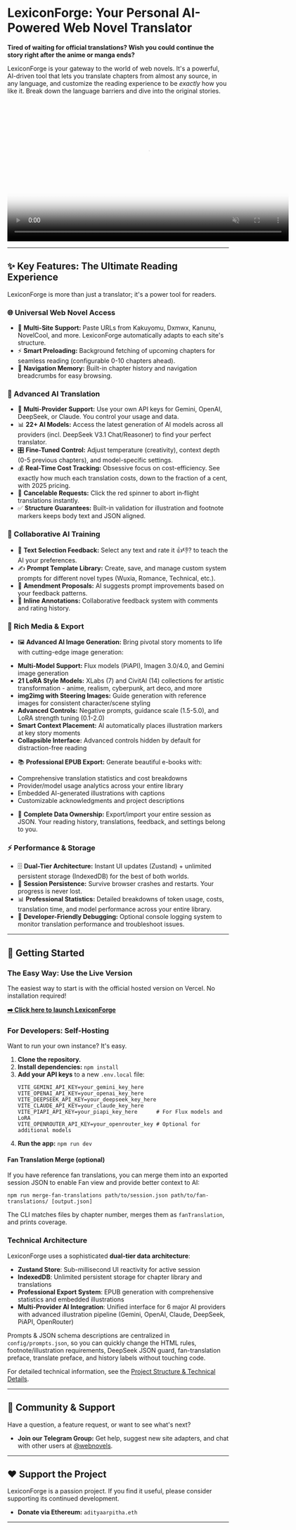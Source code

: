 # LexiconForge: Your Personal AI-Powered Web Novel Translator

**Tired of waiting for official translations? Wish you could continue the story right after the anime or manga ends?**

LexiconForge is your gateway to the world of web novels. It's a powerful, AI-driven tool that lets you translate chapters from almost any source, in any language, and customize the reading experience to be *exactly* how you like it. Break down the language barriers and dive into the original stories.

<video width="640" controls muted playsinline poster="media/demo.jpg">
  <source src="media/demo.mp4"  type="video/mp4">   <!-- H.264/AAC -->
  <source src="media/demo.webm" type="video/webm">  <!-- VP9/Opus -->
  <!-- Fallback if the browser can't play any of the sources -->
  <img src="media/demo_2x_24fps.gif" alt="Demo animation" width="640">
  <!-- Extra belt-and-suspenders link -->
  <a href="media/demo.mp4">Download the video</a>
</video>

---

## ✨ Key Features: The Ultimate Reading Experience

LexiconForge is more than just a translator; it's a power tool for readers.

### **🌐 Universal Web Novel Access**
*   📖 **Multi-Site Support:** Paste URLs from Kakuyomu, Dxmwx, Kanunu, NovelCool, and more. LexiconForge automatically adapts to each site's structure.
*   ⚡ **Smart Preloading:** Background fetching of upcoming chapters for seamless reading (configurable 0-10 chapters ahead).
*   🔗 **Navigation Memory:** Built-in chapter history and navigation breadcrumbs for easy browsing.

### **🤖 Advanced AI Translation**
*   🔑 **Multi-Provider Support:** Use your own API keys for Gemini, OpenAI, DeepSeek, or Claude. You control your usage and data.
*   📊 **22+ AI Models:** Access the latest generation of AI models across all providers (incl. DeepSeek V3.1 Chat/Reasoner) to find your perfect translator.
*   🎛️ **Fine-Tuned Control:** Adjust temperature (creativity), context depth (0-5 previous chapters), and model-specific settings.
*   💰 **Real-Time Cost Tracking:** Obsessive focus on cost-efficiency. See exactly how much each translation costs, down to the fraction of a cent, with 2025 pricing.
*   🛑 **Cancelable Requests:** Click the red spinner to abort in‑flight translations instantly.
*   ✅ **Structure Guarantees:** Built-in validation for illustration and footnote markers keeps body text and JSON aligned.

### **🧠 Collaborative AI Training**
*   💬 **Text Selection Feedback:** Select any text and rate it 👍👎? to teach the AI your preferences.
*   ✍️ **Prompt Template Library:** Create, save, and manage custom system prompts for different novel types (Wuxia, Romance, Technical, etc.).
*   🔄 **Amendment Proposals:** AI suggests prompt improvements based on your feedback patterns.
*   📝 **Inline Annotations:** Collaborative feedback system with comments and rating history.

### **🎨 Rich Media & Export**
*   🖼️ **Advanced AI Image Generation:** Bring pivotal story moments to life with cutting-edge image generation:
  - **Multi-Model Support:** Flux models (PiAPI), Imagen 3.0/4.0, and Gemini image generation
  - **21 LoRA Style Models:** XLabs (7) and CivitAI (14) collections for artistic transformation - anime, realism, cyberpunk, art deco, and more
  - **img2img with Steering Images:** Guide generation with reference images for consistent character/scene styling
  - **Advanced Controls:** Negative prompts, guidance scale (1.5-5.0), and LoRA strength tuning (0.1-2.0)
  - **Smart Context Placement:** AI automatically places illustration markers at key story moments
  - **Collapsible Interface:** Advanced controls hidden by default for distraction-free reading
*   📚 **Professional EPUB Export:** Generate beautiful e-books with:
  - Comprehensive translation statistics and cost breakdowns
  - Provider/model usage analytics across your entire library
  - Embedded AI-generated illustrations with captions
  - Customizable acknowledgments and project descriptions
*   💾 **Complete Data Ownership:** Export/import your entire session as JSON. Your reading history, translations, feedback, and settings belong to you.

### **⚡ Performance & Storage**
*   🗄️ **Dual-Tier Architecture:** Instant UI updates (Zustand) + unlimited persistent storage (IndexedDB) for the best of both worlds.
*   🔄 **Session Persistence:** Survive browser crashes and restarts. Your progress is never lost.
*   📊 **Professional Statistics:** Detailed breakdowns of token usage, costs, translation time, and model performance across your entire library.
*   🔧 **Developer-Friendly Debugging:** Optional console logging system to monitor translation performance and troubleshoot issues.

---

## 🚀 Getting Started

### The Easy Way: Use the Live Version
The easiest way to start is with the official hosted version on Vercel. No installation required!

**[➡️ Click here to launch LexiconForge](https://lexicon-forge.vercel.app/)**

### For Developers: Self-Hosting
Want to run your own instance? It's easy.

1.  **Clone the repository.**
2.  **Install dependencies:** `npm install`
3.  **Add your API keys** to a new `.env.local` file:
    ```env
    VITE_GEMINI_API_KEY=your_gemini_key_here
    VITE_OPENAI_API_KEY=your_openai_key_here
    VITE_DEEPSEEK_API_KEY=your_deepseek_key_here
    VITE_CLAUDE_API_KEY=your_claude_key_here
    VITE_PIAPI_API_KEY=your_piapi_key_here      # For Flux models and LoRA
    VITE_OPENROUTER_API_KEY=your_openrouter_key # Optional for additional models
    ```
4.  **Run the app:** `npm run dev`

#### Fan Translation Merge (optional)
If you have reference fan translations, you can merge them into an exported session JSON to enable Fan view and provide better context to AI:

```
npm run merge-fan-translations path/to/session.json path/to/fan-translations/ [output.json]
```
The CLI matches files by chapter number, merges them as `fanTranslation`, and prints coverage.

### Technical Architecture
LexiconForge uses a sophisticated **dual-tier data architecture**:
- **Zustand Store**: Sub-millisecond UI reactivity for active session
- **IndexedDB**: Unlimited persistent storage for chapter library and translations
- **Professional Export System**: EPUB generation with comprehensive statistics and embedded illustrations
- **Multi-Provider AI Integration**: Unified interface for 6 major AI providers with advanced illustration pipeline (Gemini, OpenAI, Claude, DeepSeek, PiAPI, OpenRouter)

Prompts & JSON schema descriptions are centralized in `config/prompts.json`, so you can quickly change the HTML rules, footnote/illustration requirements, DeepSeek JSON guard, fan-translation preface, translate preface, and history labels without touching code.

For detailed technical information, see the [Project Structure & Technical Details](./PROJECT_STRUCTURE.md).

---

## 💬 Community & Support

Have a question, a feature request, or want to see what's next?

*   **Join our Telegram Group:** Get help, suggest new site adapters, and chat with other users at [@webnovels](https://t.me/webnovels).

---

## ❤️ Support the Project

LexiconForge is a passion project. If you find it useful, please consider supporting its continued development.

*   **Donate via Ethereum:** `adityaarpitha.eth`

---
